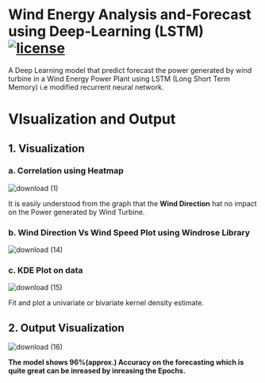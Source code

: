 # Wind Energy Analysis and-Forecast using Deep-Learning (LSTM) &nbsp;&nbsp;[![license](https://img.shields.io/github/license/ajaymache/travis-ci-with-github.svg)](https://opensource.org/licenses/MIT)
A Deep Learning model that predict forecast the power generated by wind turbine in a Wind Energy Power Plant using LSTM (Long Short Term Memory) i.e modified recurrent neural network.

# VIsualization and Output

## 1. Visualization
  ### a. Correlation using Heatmap
  ![download (1)](https://user-images.githubusercontent.com/48255425/86516148-d5f25d80-be3b-11ea-9bdc-d414a3d29b73.png)
  
 It is easily understood from the graph that the **Wind Direction** hat no impact on the Power generated by Wind Turbine.

  ### b. Wind Direction Vs Wind Speed Plot using Windrose Library
  
  ![download (14)](https://user-images.githubusercontent.com/48255425/86516118-a9d6dc80-be3b-11ea-802d-bc78664d5ec8.png)
  
  ### c. KDE Plot on data
  
  ![download (15)](https://user-images.githubusercontent.com/48255425/86516193-1ce05300-be3c-11ea-837d-8554dcd01672.png)
  
Fit and plot a univariate or bivariate kernel density estimate.

## 2. Output Visualization

![download (16)](https://user-images.githubusercontent.com/48255425/86516206-426d5c80-be3c-11ea-9294-2fcf146a5bcf.png)

**The model shows 96%(approx.) Accuracy on the forecasting which is quite great can be inreased by inreasing the Epochs.**
